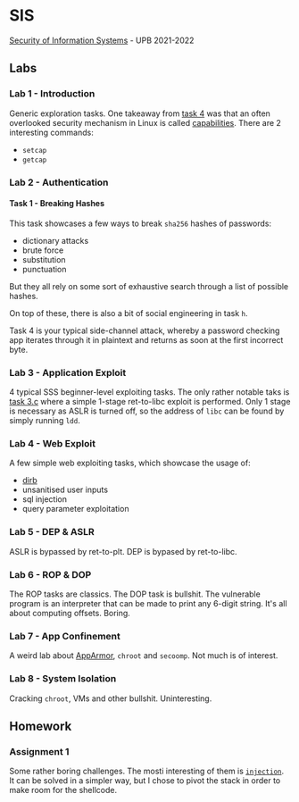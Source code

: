 # SIS
[Security of Information Systems](http://elf.cs.pub.ro/sis) - UPB 2021-2022



## Labs
### Lab 1 - Introduction
Generic exploration tasks.
One takeaway from [task 4](http://elf.cs.pub.ro/sis/sessions/01-intro-systems-security.html#tasks) was that an often overlooked security mechanism in Linux is called [capabilities](https://man7.org/linux/man-pages/man7/capabilities.7.html).
There are 2 interesting commands:
- `setcap`
- `getcap`


### Lab 2 - Authentication
#### Task 1 - Breaking Hashes
This task showcases a few ways to break `sha256` hashes of passwords:
- dictionary attacks
- brute force
- substitution
- punctuation

But they all rely on some sort of exhaustive search through a list of possible hashes.

On top of these, there is also a bit of social engineering in task `h`.

Task 4 is your typical side-channel attack, whereby a password checking app iterates through it in plaintext and returns as soon at the first incorrect byte.


### Lab 3 - Application Exploit
4 typical SSS beginner-level exploiting tasks. The only rather notable taks is
[task 3.c](./Labs/Lab3/ret-to-libc/exploit.py) where a simple 1-stage
ret-to-libc exploit is performed. Only 1 stage is necessary as ASLR is turned 
off, so the address of `libc` can be found by simply running `ldd`.


### Lab 4 - Web Exploit
A few simple web exploiting tasks, which showcase the usage of:
- [dirb](https://sourceforge.net/projects/dirb/)
- unsanitised user inputs
- sql injection
- query parameter exploitation


### Lab 5 - DEP & ASLR
ASLR is bypassed by ret-to-plt.
DEP is bypased by ret-to-libc.


### Lab 6 - ROP & DOP
The ROP tasks are classics.
The DOP task is bullshit.
The vulnerable program is an interpreter that can be made to print any 6-digit string.
It's all about computing offsets.
Boring.


### Lab 7 - App Confinement
A weird lab about [AppArmor](https://apparmor.net/), `chroot` and `secoomp`.
Not much is of interest.


### Lab 8 - System Isolation
Cracking `chroot`, VMs and other bullshit.
Uninteresting.



## Homework
### Assignment 1
Some rather boring challenges.
The mosti interesting of them is [`injection`](Homework/Assignment-1/injection).
It can be solved in a simpler way, but I chose to pivot the stack in order to make room for the shellcode.

